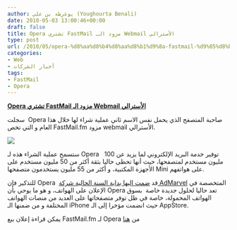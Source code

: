 ```yaml
---
author: يوغرطة بن علي (Youghourta Benali)
date: 2010-05-03 13:00:46+00:00
draft: false
title: Opera تشتري FastMail مزود الـ Webmail الأسترالي
type: post
url: /2010/05/opera-%d8%aa%d8%b4%d8%aa%d8%b1%d9%8a-fastmail-%d9%85%d8%b2%d9%88%d8%af-%d8%a7%d9%84%d9%80-webmail-%d8%a7%d9%84%d8%a3%d8%b3%d8%aa%d8%b1%d8%a7%d9%84%d9%8a/
categories:
- Web
- أخبار الشركات
tags:
- FastMail
- Opera
---
```


[**Opera تشتري FastMail مزود الـ Webmail الأسترالي**](https://www.it-scoop.com/2010/05/opera-%d8%aa%d8%b4%d8%aa%d8%b1%d9%8a-fastmail-%d9%85%d8%b2%d9%88%d8%af-%d8%a7%d9%84%d9%80-webmail-%d8%a7%d9%84%d8%a3%d8%b3%d8%aa%d8%b1%d8%a7%d9%84%d9%8a/)


سجلت  Opera صاحبة المتصفح الذي يحمل نفس الاسم ثاني عملية شراء لها خلال هذا العام و التي تخص FastMail.fm مزود webmail الأسترالي.

[![](https://www.it-scoop.com/wp-content/uploads/2010/05/FastMail.jpg)
](https://www.it-scoop.com/2010/05/opera-%d8%aa%d8%b4%d8%aa%d8%b1%d9%8a-fastmail-%d9%85%d8%b2%d9%88%d8%af-%d8%a7%d9%84%d9%80-webmail-%d8%a7%d9%84%d8%a3%d8%b3%d8%aa%d8%b1%d8%a7%d9%84%d9%8a/)

ستسمح عملية الشراء هذه لـ Opera   توفير خدمة البريد الإلكتروني لما يزيد عن 100 مليون مستخدم لمتصفحها، حيث أنها تحظى حاليا بثقة أكثر من 50 مليون مستخدم على الأجهزة المكتبية، و أكثر من 55 مليون يستخدمون متصفحها Mini على هواتفهم.

للتذكير فإن Opera  قد [ضمت إليها بداية السنة الحالية شركة AdMarvel](../../../../../2010/01/opera-%D8%AA%D8%B9%D9%84%D9%85-%D8%B4%D8%B1%D8%A7%D8%A1%D9%87%D8%A7-%D9%84%D9%80-admarvel-%D8%A7%D9%84%D9%85%D8%AA%D8%AE%D8%B5%D8%B5%D8%A9-%D9%81%D9%8A-%D8%A7%D9%84%D8%A5%D8%B9%D9%84%D8%A7%D9%86/) المتخصصة في الإعلان على الهواتف، و هو ما يوحي بأن Opera تعد حاليا لحلول جديدة خاصة  بسوق الهواتف المحمولة، خاصة في ظل توفر متصفحاتها على العديد من منصات الهواتف المختلفة و من ضمنها الـ iPhone حيث انضمت مؤخرا إلى الـ AppStore.

يمكن قراءة إعلان بيع FastMail.fm لـ Opera من [هنا](http://blog.fastmail.fm/2010/04/30/fastmail-fm-has-been-acquired-by-opera-software/)

